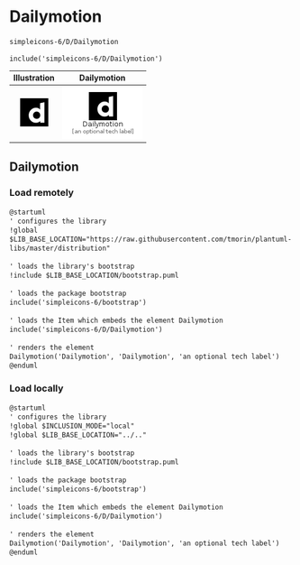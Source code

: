 # Dailymotion


```text
simpleicons-6/D/Dailymotion
```

```text
include('simpleicons-6/D/Dailymotion')
```



| Illustration | Dailymotion |
| :---: | :---: |
| ![illustration for Illustration](../../simpleicons-6/D/Dailymotion.png) | ![illustration for Dailymotion](../../simpleicons-6/D/Dailymotion.Local.png) |




## Dailymotion

### Load remotely
```plantuml
@startuml
' configures the library
!global $LIB_BASE_LOCATION="https://raw.githubusercontent.com/tmorin/plantuml-libs/master/distribution"

' loads the library's bootstrap
!include $LIB_BASE_LOCATION/bootstrap.puml

' loads the package bootstrap
include('simpleicons-6/bootstrap')

' loads the Item which embeds the element Dailymotion
include('simpleicons-6/D/Dailymotion')

' renders the element
Dailymotion('Dailymotion', 'Dailymotion', 'an optional tech label')
@enduml
```

### Load locally
```plantuml
@startuml
' configures the library
!global $INCLUSION_MODE="local"
!global $LIB_BASE_LOCATION="../.."

' loads the library's bootstrap
!include $LIB_BASE_LOCATION/bootstrap.puml

' loads the package bootstrap
include('simpleicons-6/bootstrap')

' loads the Item which embeds the element Dailymotion
include('simpleicons-6/D/Dailymotion')

' renders the element
Dailymotion('Dailymotion', 'Dailymotion', 'an optional tech label')
@enduml
```

